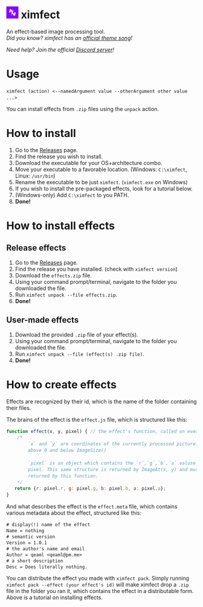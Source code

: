 <h1><img src="img/ximfect.png" alt="ximfect logo" width="32px" height="32px">&nbsp;ximfect</h1>
An effect-based image processing tool.<br />


<i>
Did you know? ximfect has an <a href="https://youtu.be/PGSvlpF07tU">official theme song</a>!

Need help? Join the official <a href="https://discord.gg/AGPZyUE">Discord server</a>!
</i>

# Usage
`ximfect (action) <--namedArgument value --otherArgument other value ...>`

You can install effects from `.zip` files using the `unpack` action.

# How to install

1. Go to the [Releases](https://github.com/QeaML/ximfect/releases) page.
2. Find the release you wish to install.
3. Download the executable for your OS+architecture combo.
4. Move your executable to a favorable location. (Windows: `C:\ximfect`, Linux: `/usr/bin`)
5. Rename the executable to be just `ximfect`. (`ximfect.exe` on Windows)
6. If you wish to install the pre-packaged effects, look for a tutorial below.
7. (Windows-only) Add `C:\ximfect` to you PATH.
8. **Done!**

# How to install effects

## Release effects

1. Go to the [Releases](https://github.com/QeaML/ximfect/releases) page.
2. Find the release you have installed. (check with `ximfect version`)
3. Download the `effects.zip` file.
4. Using your command prompt/terminal, navigate to the folder you downloaded the file.
5. Run `ximfect unpack --file effects.zip`.
6. **Done!**

## User-made effects

1. Download the provided `.zip` file of your effect(s).
2. Using your command prompt/terminal, navigate to the folder you downloaded the file.
3. Run `ximfect unpack --file (effect(s) .zip file)`.
4. **Done!**

# How to create effects
Effects are recognized by their id, which is the name of the folder containing their files.

The brains of the effect is the `effect.js` file, which is structured like this:
```js
function effect(x, y, pixel) { // the effect's function, called on every pixel.
    /*
        `x` and `y` are coordinates of the currently processed picture. always 
        above 0 and below ImageSize()

        `pixel` is an object which contains the `r`,`g`,`b`,`a` valuse of the 
        pixel. This same structure is returned by ImageAt(x, y) and must be 
        returned by this function.
    */
   return {r: pixel.r, g: pixel.g, b: pixel.b, a: pixel.a};
}
```

And what describes the effect is the `effect.meta` file, which contains various metadata about the effect, structured like this:
```
# display(!) name of the effect
Name = nothing
# semantic version
Version = 1.0.1
# the author's name and email
Author = qeaml <qeaml@pm.me>
# a short description
Desc = Does literally nothing.
```

You can distribute the effect you made with `ximfect pack`. Simply running `ximfect pack --effect (your effect's id)` will make ximfect drop a `.zip` file in the folder you ran it, which contains the effect in a distributable form. Above is a tutorial on installing effects.
